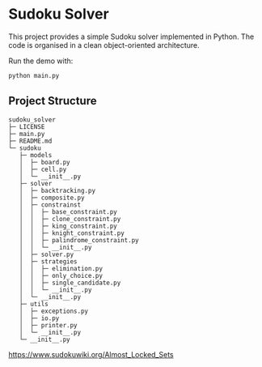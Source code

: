 # Sudoku Solver

This project provides a simple Sudoku solver implemented in Python. The code is organised in a clean object-oriented architecture.

Run the demo with:

```bash
python main.py
```

## Project Structure

```plaintext
sudoku_solver
├─ LICENSE
├─ main.py
├─ README.md
└─ sudoku
   ├─ models
   │  ├─ board.py
   │  ├─ cell.py
   │  └─ __init__.py
   ├─ solver
   │  ├─ backtracking.py
   │  ├─ composite.py
   │  ├─ constrainst
   │  │  ├─ base_constraint.py
   │  │  ├─ clone_constraint.py
   │  │  ├─ king_constraint.py
   │  │  ├─ knight_constraint.py
   │  │  ├─ palindrome_constraint.py
   │  │  └─ __init__.py
   │  ├─ solver.py
   │  ├─ strategies
   │  │  ├─ elimination.py
   │  │  ├─ only_choice.py
   │  │  ├─ single_candidate.py
   │  │  └─ __init__.py
   │  └─ __init__.py
   ├─ utils
   │  ├─ exceptions.py
   │  ├─ io.py
   │  ├─ printer.py
   │  └─ __init__.py
   └─ __init__.py

```

<https://www.sudokuwiki.org/Almost_Locked_Sets>
